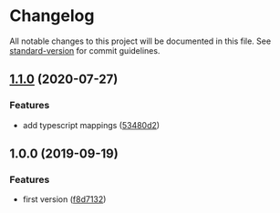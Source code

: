 # Changelog

All notable changes to this project will be documented in this file. See [standard-version](https://github.com/conventional-changelog/standard-version) for commit guidelines.

## [1.1.0](https://github.com/gregberge/react-merge-refs/compare/v1.0.0...v1.1.0) (2020-07-27)


### Features

* add typescript mappings ([53480d2](https://github.com/gregberge/react-merge-refs/commit/53480d2a383e7f5f316f86418f1a3f5b1ee6166b))

## 1.0.0 (2019-09-19)

### Features

- first version ([f8d7132](https://github.com/gregberge/react-merge-refs/commit/f8d7132))
